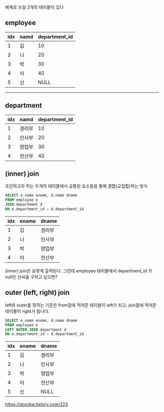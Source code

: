 
예제로 쓰일 2개의 테이블이 있다

## employee
|idx|namd|department_id
| ---- | --------------- | ----------------------- |
|1|김|10|
|2|나|20|
|3|박|30|
|4|이|40|
|5|신|NULL|

---
## department
|idx|namd|department_id
| ---- | --------------- | ----------------------- |
|1|경리부|10|
|2|인사부|20|
|3|영업부|30|
|4|전산부|40|


## (inner) join
조인하고자 하는 두개의 테이블에서 공통된 요소들을 통해 결합(교집합)하는 방식

```sql
SELECT e.name ename, d.name dname
FROM employee e
JOIN department d
ON e.department_id = d.department_id
```
|idx|ename|dname
| ---- | --------------- | ----------------------- |
|1|김|경리부|
|2|나|인사부|
|3|박|영업부|
|4|이|전산부|

(inner) join은 요렇게 출력된다.
그런데 employee 테이블에서 department_id 가 null인 신씨를 구하고 싶으면?

## outer (left, right) join

left와 outer를 정하는 기준은
from절에 적어준 테이블이 left가 되고, join절에 적어준 테이블이 right가 됩니다.


```sql
SELECT e.name ename, d.name dname
FROM employee e
LEFT OUTER JOIN department d
ON e.department_id = d.department_id
```

|idx|ename|dname
| ---- | --------------- | ----------------------- |
|1|김|경리부|
|2|나|인사부|
|3|박|영업부|
|4|이|전산부|
|5|신|NULL|

https://doorbw.tistory.com/223